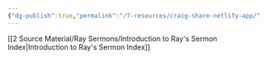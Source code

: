 ```yaml
---
{"dg-publish":true,"permalink":"/7-resources/craig-share-netlify-app/","tags":["gardenEntry"]}
---
```



[[2 Source Material/Ray Sermons/Introduction to Ray's Sermon Index\|Introduction to Ray's Sermon Index]]